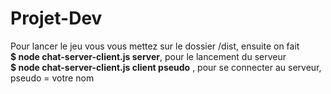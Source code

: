 # Projet-Dev
Pour lancer le jeu vous vous mettez sur le dossier /dist, ensuite on fait </br>
**$ node chat-server-client.js server**, pour le lancement du serveur </br>
**$ node chat-server-client.js client pseudo** , pour se connecter au serveur, pseudo = votre nom
